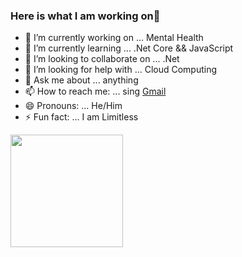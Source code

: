 ### Here is what I am working on👋

- 🔭 I’m currently working on ... Mental Health
- 🌱 I’m currently learning ... .Net Core && JavaScript
- 👯 I’m looking to collaborate on ... .Net
- 🤔 I’m looking for help with ... Cloud Computing
- 💬 Ask me about ... anything
- 📫 How to reach me: ... sing [Gmail](mailto:amansohal8654@gmail.com)
- 😄 Pronouns: ... He/Him
- ⚡ Fun fact: ... I am Limitless 
<img height="180em" src="https://github-readme-stats.vercel.app/api?username=amansohal8654&show_icons=true&hide_border=true&&count_private=true&include_all_commits=true" />
